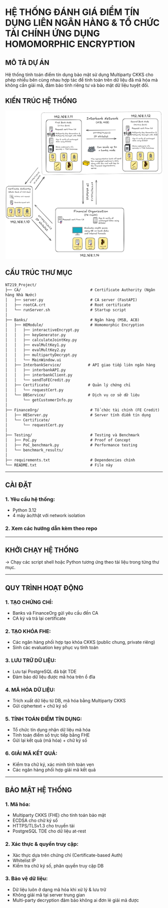 # HỆ THỐNG ĐÁNH GIÁ ĐIỂM TÍN DỤNG LIÊN NGÂN HÀNG & TỔ CHỨC TÀI CHÍNH ỨNG DỤNG HOMOMORPHIC ENCRYPTION

## MÔ TẢ DỰ ÁN

Hệ thống tính toán điểm tín dụng bảo mật sử dụng Multiparty CKKS cho phép nhiều bên cùng nhau hợp tác
để tính toán trên dữ liệu đã mã hóa mà không cần giải mã, đảm bảo tính riêng tư và bảo mật dữ liệu tuyệt đối.

## KIẾN TRÚC HỆ THỐNG

![FHE Credit Score Architecture](diagram.png)

## CẤU TRÚC THƯ MỤC

```
NT219_Project/
├── CA/                               # Certificate Authority (Ngân hàng Nhà Nước)
│   ├── server.py                     # CA server (FastAPI)
│   ├── rootCA.crt                    # Root certificate
│   └── runServer.sh                  # Startup script
│
├── Banks/                            # Ngân hàng (MSB, ACB)
│   ├── HEModule/                     # Homomorphic Encryption
│   │   ├── interactiveEncrypt.py
│   │   ├── keyGenerator.py
│   │   ├── calculateJointKey.py
│   │   ├── evalMultKey1.py
│   │   ├── evalMultKey2.py
│   │   ├── multipartyDecrypt.py
│   │   └── MainWindow.ui
│   ├── InterbankService/            # API giao tiếp liên ngân hàng
│   │   ├── interbankAPI.py
│   │   ├── interbankClient.py
│   │   └── sendToFECredit.py
│   ├── Certificate/                 # Quản lý chứng chỉ
│   │   └── requestCert.py
│   └── DBService/                   # Dịch vụ cơ sở dữ liệu
│       └── getCustomerInfo.py
│
├── FinanceOrg/                       # Tổ chức tài chính (FE Credit)
│   ├── HEServer.py                   # Server tính điểm tín dụng
│   └── Certificate/
│       └── requestCert.py
│
├── Testing/                          # Testing và Benchmark
│   ├── PoC.py                        # Proof of Concept
│   ├── PoC_benchmark.py              # Performance testing
│   └── benchmark_results/
│
├── requirements.txt                  # Dependencies chính
└── README.txt                        # File này
```

---

## CÀI ĐẶT

### 1. Yêu cầu hệ thống:

- Python 3.12
- 4 máy ảo/thật với network isolation

### 2. Xem các hướng dẫn kèm theo repo

---

## KHỞI CHẠY HỆ THỐNG

→ Chạy các script shell hoặc Python tương ứng theo tài liệu trong từng thư mục.

---

## QUY TRÌNH HOẠT ĐỘNG

### 1. TẠO CHỨNG CHỈ:

- Banks và FinanceOrg gửi yêu cầu đến CA
- CA ký và trả lại certificate

### 2. TẠO KHÓA FHE:

- Các ngân hàng phối hợp tạo khóa CKKS (public chung, private riêng)
- Sinh các evaluation key phục vụ tính toán

### 3. LƯU TRỮ DỮ LIỆU:

- Lưu tại PostgreSQL đã bật TDE
- Đảm bảo dữ liệu được mã hóa trên ổ đĩa

### 4. MÃ HÓA DỮ LIỆU:

- Trích xuất dữ liệu từ DB, mã hóa bằng Multiparty CKKS
- Gửi ciphertext + chữ ký số

### 5. TÍNH TOÁN ĐIỂM TÍN DỤNG:

- Tổ chức tín dụng nhận dữ liệu mã hóa
- Tính toán điểm số trực tiếp bằng FHE
- Gửi lại kết quả (mã hóa) + chữ ký số

### 6. GIẢI MÃ KẾT QUẢ:

- Kiểm tra chữ ký, xác minh tính toàn vẹn
- Các ngân hàng phối hợp giải mã kết quả

---

## BẢO MẬT HỆ THỐNG

### 1. Mã hóa:

- Multiparty CKKS (FHE) cho tính toán bảo mật
- ECDSA cho chữ ký số
- HTTPS/TLSv1.3 cho truyền tải
- PostgreSQL TDE cho dữ liệu at-rest

### 2. Xác thực & quyền truy cập:

- Xác thực dựa trên chứng chỉ (Certificate-based Auth)
- Whitelist IP
- Kiểm tra chữ ký số, phân quyền truy cập DB

### 3. Bảo vệ dữ liệu:

- Dữ liệu luôn ở dạng mã hóa khi xử lý & lưu trữ
- Không giải mã tại server trung gian
- Multi-party decryption đảm bảo không ai đơn lẻ giải mã được
